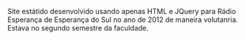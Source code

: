 Site estátido desenvolvido usando apenas HTML e JQuery para Rádio Esperança de Esperança do Sul no ano de 2012 de maneira volutanria. Estava no segundo semestre da faculdade.
